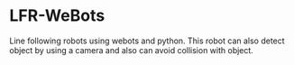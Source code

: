 # LFR-WeBots

Line following robots using webots and python. This robot can also detect object by using a camera and also can avoid collision with object.
